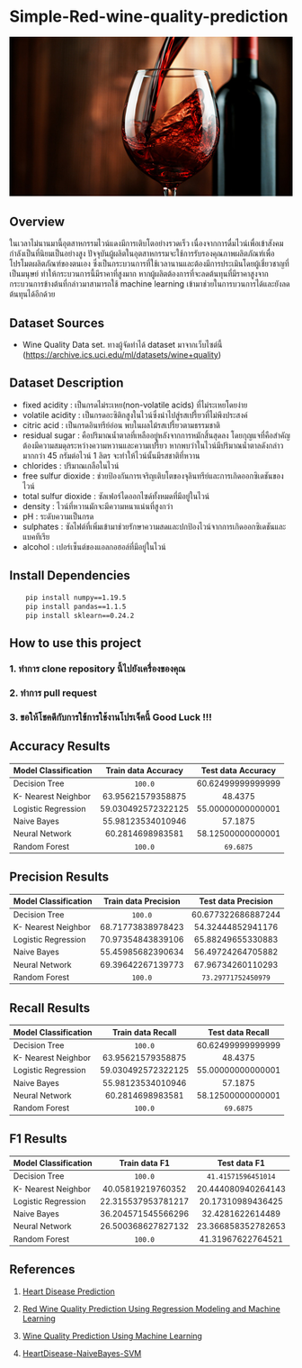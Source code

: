 # Simple-Red-wine-quality-prediction

![alt text](https://github.com/Domozzz/Simple-Red-wine-quality-prediction/blob/main/Images/red-wine.jpg)

## Overview

ในเวลาไม่นานมานี้อุตสาหกรรมไวน์แดงมีการเติบโตอย่างรวดเร็ว เนื่องจากการดื่มไวน์เพื่อเข้าสังคมกำลังเป็นที่นิยมเป็นอย่างสูง ปัจจุบันผู้ผลิตในอุตสาหกรรมจะใช้การรับรองคุณภาพผลิตภัณฑ์เพื่อโปรโมตผลิตภัณฑ์ของตนเอง ซึ่งเป็นกระบวนการที่ใช้เวลานานและต้องมีการประเมินโดยผู้เชี่ยวชาญที่เป็นมนุษย์ ทำให้กระบวนการนี้มีราคาที่สูงมาก หากผู้ผลิตต้องการที่จะลดต้นทุนที่มีราคาสูงจากกระบวนการข้างต้นที่กล่าวมาสามารถใช้ machine learning เข้ามาช่วยในการบวนการได้และยังลดต้นทุนได้อีกด้วย

## Dataset Sources

- Wine Quality Data set. ทางผู้จัดทำได้ dataset มาจากเว็บไซต์นี้ (https://archive.ics.uci.edu/ml/datasets/wine+quality)

## Dataset Description

- fixed acidity : เป็นกรดไม่ระเหย(non-volatile acids) ที่ไม่ระเหยโดยง่าย
- volatile acidity : เป็นกรดอะซิติกสูงในไวน์ซึ่งนำไปสู่รสเปรี้ยวที่ไม่พึงประสงค์
- citric acid : เป็นกรดอินทรีย์อ่อน พบในผลไม้รสเปรี้ยวตามธรรมชาติ
- residual sugar : คือปริมาณน้ำตาลที่เหลืออยู่หลังจากการหมักสิ้นสุดลง โดยกุญแจที่คือสำคัญต้องมีความสมดุลระหว่างความหวานและความเปรี้ยว หากพบว่าในไวน์มีปริมาณน้ำตาลดังกล่าวมากกว่า 45 กรัมต่อไวน์ 1 ลิตร จะทำให้ไวน์นั้นมีรสชาติที่หวาน
- chlorides : ปริมาณเกลือในไวน์
- free sulfur dioxide : ช่วยป้องกันการเจริญเติบโตของจุลินทรีย์และการเกิดออกซิเดชันของไวน์
- total sulfur dioxide : ซัลเฟอร์ไดออกไซด์ทั้งหมดที่มีอยู่ในไวน์
- density : ไวน์ที่หวานมักจะมีความหนาแน่นที่สูงกว่า
- pH : ระดับความเป็นกรด
- sulphates : ซัลไฟต์ที่เพิ่มเข้ามาช่วยรักษาความสดและปกป้องไวน์จากการเกิดออกซิเดชันและแบคทีเรีย
- alcohol : เปอร์เซ็นต์ของแอลกอฮอล์ที่มีอยู่ในไวน์

## Install Dependencies

```
    pip install numpy==1.19.5
    pip install pandas==1.1.5
    pip install sklearn==0.24.2
```

## How to use this project

### 1. ทำการ clone repository นี้ไปยังเครื่องของคุณ

### 2. ทำการ pull request

### 3. ขอให้โชคดีกับการใข้การใช้งานโปรเจ็คนี้ Good Luck !!!

## Accuracy Results

| Model Classification | Train data Accuracy | Test data Accuracy |
| -------------------- | :-----------------: | :----------------: |
| Decision Tree        |       `100.0`       | 60.62499999999999  |
| K- Nearest Neighbor  |  63.95621579358875  |      48.4375       |
| Logistic Regression  | 59.030492572322125  | 55.00000000000001  |
| Naive Bayes          |  55.98123534010946  |      57.1875       |
| Neural Network       |  60.2814698983581   | 58.12500000000001  |
| Random Forest        |       `100.0`       |     `69.6875`      |

## Precision Results

| Model Classification | Train data Precision | Test data Precision |
| -------------------- | :------------------: | :-----------------: |
| Decision Tree        |       `100.0`        | 60.677322686887244  |
| K- Nearest Neighbor  |  68.71773838978423   |  54.32444852941176  |
| Logistic Regression  |  70.97354843839106   |  65.88249655330883  |
| Naive Bayes          |  55.45985682390634   |  56.49724264705882  |
| Neural Network       |  69.39642267139773   |  67.96734260110293  |
| Random Forest        |       `100.0`        | `73.29771752450979` |

## Recall Results

| Model Classification | Train data Recall  | Test data Recall  |
| -------------------- | :----------------: | :---------------: |
| Decision Tree        |      `100.0`       | 60.62499999999999 |
| K- Nearest Neighbor  | 63.95621579358875  |      48.4375      |
| Logistic Regression  | 59.030492572322125 | 55.00000000000001 |
| Naive Bayes          | 55.98123534010946  |      57.1875      |
| Neural Network       |  60.2814698983581  | 58.12500000000001 |
| Random Forest        |      `100.0`       |     `69.6875`     |

## F1 Results

| Model Classification |   Train data F1    |    Test data F1     |
| -------------------- | :----------------: | :-----------------: |
| Decision Tree        |      `100.0`       | `41.41571596451014` |
| K- Nearest Neighbor  | 40.05819219760352  | 20.444080940264143  |
| Logistic Regression  | 22.315537953781217 |  20.17310989436425  |
| Naive Bayes          | 36.204571545566296 |  32.4281622614489   |
| Neural Network       | 26.500368627827132 | 23.366858352782653  |
| Random Forest        |      `100.0`       |  41.31967622764521  |

## References

1. [Heart Disease Prediction](https://colab.research.google.com/drive/1FYGPRSEGvd0urNlZmRJHx-gq6ANn3IpX?usp=sharing#scrollTo=OHmcP7DJsSEP)

2. [Red Wine Quality Prediction Using Regression Modeling and Machine Learning](https://towardsdatascience.com/red-wine-quality-prediction-using-regression-modeling-and-machine-learning-7a3e2c3e1f46)

3. [Wine Quality Prediction Using Machine Learning](https://www.analyticsvidhya.com/blog/2021/04/wine-quality-prediction-using-machine-learning/)

4. [HeartDisease-NaiveBayes-SVM](https://github.com/arnavgarg123/HeartDisease-NaiveBayes-SVM)
